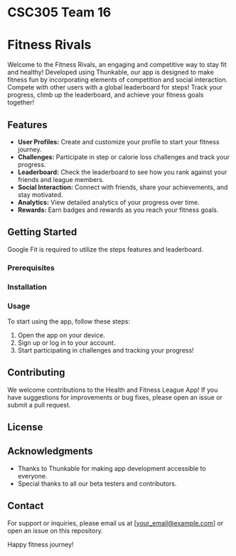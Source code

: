# CSC305 Team 16
# Fitness Rivals

Welcome to the Fitness Rivals, an engaging and competitive way to stay fit and healthy! Developed using Thunkable, our app is designed to make fitness fun by incorporating elements of competition and social interaction. Compete with other users with a global leaderboard for steps! Track your progress, climb up the leaderboard, and achieve your fitness goals together!

## Features

- **User Profiles:** Create and customize your profile to start your fitness journey.
- **Challenges:** Participate in step or calorie loss challenges and track your progress.
- **Leaderboard:** Check the leaderboard to see how you rank against your friends and league members.
- **Social Interaction:** Connect with friends, share your achievements, and stay motivated.
- **Analytics:** View detailed analytics of your progress over time.
- **Rewards:** Earn badges and rewards as you reach your fitness goals.

## Getting Started
Google Fit is required to utilize the steps features and leaderboard.
### Prerequisites


### Installation


### Usage

To start using the app, follow these steps:
1. Open the app on your device.
2. Sign up or log in to your account.
4. Start participating in challenges and tracking your progress!

## Contributing

We welcome contributions to the Health and Fitness League App! If you have suggestions for improvements or bug fixes, please open an issue or submit a pull request.

## License



## Acknowledgments

- Thanks to Thunkable for making app development accessible to everyone.
- Special thanks to all our beta testers and contributors.

## Contact

For support or inquiries, please email us at [your_email@example.com] or open an issue on this repository.

Happy fitness journey!


